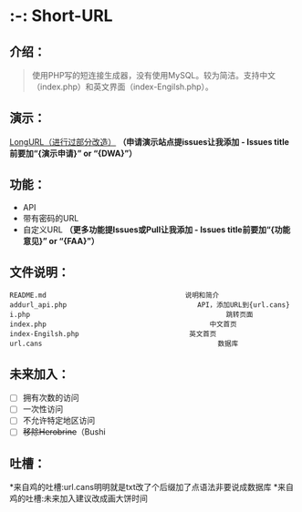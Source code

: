# :-: **Short-URL**
## **介绍：**
> 使用PHP写的短连接生成器，没有使用MySQL。较为简洁。支持中文（index.php）和英文界面（index-Engilsh.php）。

## 演示：
[LongURL（进行过部分改造）](https://longlonglonglonglonglonglonglonglonglonglonglong.nl.eu.org/)
**（申请演示站点提issues让我添加 - Issues title前要加“{演示申请}” or “{DWA}”）**
## 功能：
* API
* 带有密码的URL
* 自定义URL
**（更多功能提Issues或Pull让我添加 - Issues title前要加“{功能意见}” or “{FAA}”）**

## 文件说明：
```
README.md                                  说明和简介
addurl_api.php                                API，添加URL到{url.cans}
i.php                                                跳转页面
index.php                                        中文首页
index-Engilsh.php                           英文首页
url.cans                                           数据库
```
## 未来加入：
* [ ] 拥有次数的访问
* [ ] 一次性访问
* [ ] 不允许特定地区访问
* [ ] ~~移除Herobrine~~（Bushi

## 吐槽：
*来自鸡的吐槽:url.cans明明就是txt改了个后缀加了点语法非要说成数据库
*来自鸡的吐槽:未来加入建议改成画大饼时间
